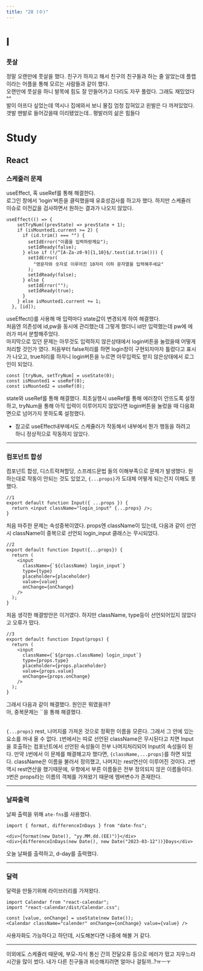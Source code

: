 ```yaml
---
title: "28 (수)"
---
```

# I
### 풋살
정말 오랜만에 풋살을 했다. 친구가 하자고 해서 친구의 친구들과 하는 줄 알았는데 플랩이라는 어플을 통해 모르는 사람들과 같이 했다.   
오랜만에 풋살을 하니 발목에 힘도 잘 안들어가고 다리도 자꾸 풀렸다. 그래도 재밌었다^^   
발이 아프다 싶었는데 역시나 집에와서 보니 물집 엄청 잡혀있고 왼발은 다 까져있었다. 갯발 맨발로 들어갔을때 이리됐었는데.. 평발러의 삶은 힘들다
# Study
## React
### 스케줄러 문제
useEffect, 혹 useRef를 통해 해결한다.   
로그인 창에서 'login'버튼을 클릭했을때 유효성검사를 하고자 했다. 하지만 스케쥴러 이슈로 이전값을 검사하면서 원하는 결과가 나오지 않았다.
```JS
useEffect(() => {
    setTryNum((prevState) => prevState + 1);
    if (isMounted1.current >= 2) {
      if (id.trim() === "") {
        setIdError("이름을 입력하랑께요");
        setIdReady(false);
      } else if (!/^[A-Za-z0-9]{1,10}$/.test(id.trim())) {
        setIdError(
          "영문자와 숫자로 이루어진 10자리 이하 문자열을 입력해주세요"
        );
        setIdReady(false);
      } else {
        setIdError("");
        setIdReady(true);
      }
    } else isMounted1.current += 1;
  }, [id]);
```
useEffect()를 사용해 매 입력마다 state값이 변경되게 하여 해결했다.   
처음엔 의존성에 id,pw을 동시에 관리했는데 그렇게 했더니 id만 입력했는데 pw에 에러가 떠서 분할해주었다.   
마지막으로 있던 문제는 아무것도 입력하지 않은상태에서 login버튼을 눌렀을때 어떻게 처리할 것인가 였다. 처음부터 false처리를 하면 login창이 구현되자마자 틀렸다고 표시가 나오고, true처리를 하자니 login버튼을 누르면 아무입력도 받지 않은상태에서 로그인이 되었다.
```JS
const [tryNum, setTryNum] = useState(0);
const isMounted1 = useRef(0);
const isMounted2 = useRef(0);
```
state와 useRef를 통해 해결했다. 최초실행시 useRef를 통해 에러창이 안뜨도록 설정하고, tryNum을 통해 아직 입력이 이루어지지 않았다면 login버튼을 눌렀을 때 다음화면으로 넘어가지 못하도록 설정했다.   
* 참고로 useEffect내부에서도 스케쥴러가 작동해서 내부에서 뭔가 행동을 하려고 하니 정상적으로 작동하지 않았다.
***
### 컴포넌트 합성
컴포넌트 합성, 디스트럭쳐할당, 스프레드문법 들의 이해부족으로 문제가 발생했다.
원하는대로 작동이 안되는 것도 있었고, `{...props}`가 도대체 어떻게 되는건지 이해도 못했다.
```JS
//1
export default function Input({ ...props }) {
  return <input className="login_input" {...props} />;
}
```
처음 마주한 문제는 속성중복이였다. props엔 className이 있는데, 다음과 같이 선언 시 className이 중복으로 선언되 login_input 클래스는 무시되었다.
```JS
//2
export default function Input({...props}) {
  return (
    <input
      className={`${className} login_input`}
      type={type}
      placeholder={placeholder}
      value={value}
      onChange={onChange}
    />
  );
}
```
처음 생각한 해결방안은 이거였다. 하지만 className, type등이 선언되어있지 않았다고 오류가 떴다.
```JS
//3
export default function Input(props) {
  return (
    <input
      className={`${props.className} login_input`}
      type={props.type}
      placeholder={props.placeholder}
      value={props.value}
      onChange={props.onChange}
    />
  );
}
```
그래서 다음과 같이 해결했다. 원인은 뭐였을까?   
아, 중복문제는 ``을 통해 해결했다.   
<br />

`{...props}` rest, 나머지를 가져온 것으로 정확한 이름을 모른다. 그래서 그 안에 있는 요소를 꺼내 올 수 없다. `1`번에서는 따로 선언된 className은 무시된다고 치면 Input을 호출하는 컴포넌트에서 선언된 속성들이 전부 나머지처리되어 Input의 속성들이 된다. 만약 `1`번에서 이 문제를 해결해고자 했다면, `{className,...props}`를 하면 되었다. className은 이름을 불러서 정의했고, 나머지는 rest연산이 이루어진 것이다. `2`번 역시 rest연산을 했기때문에, 우항에서 부른 이름들은 전부 정의되지 않은 이름들이다. `3`번은 props라는 이름의 객체를 가져왔기 때문에 멤버변수가 존재한다.
***
### 날짜출력
날짜 출력을 위해 `ate-fns`를 사용했다.
```JS
import { format, differenceInDays } from "date-fns";

<div>{format(new Date(), "yy.MM.dd.(EE)")}</div>
<div>{differenceInDays(new Date(), new Date("2023-03-12"))}Days</div>
```
오늘 날짜를 출력하고, d-day를 출력했다.
***
### 달력
달력을 만들기위해 라이브러리를 가져왔다.
```JS
import Calendar from "react-calendar";
import "react-calendar/dist/Calendar.css";

const [value, onChange] = useState(new Date());
<Calendar className="calender" onChange={onChange} value={value} />
```
사용자화도 가능하다고 하던데, 시도해본다면 나중에 해볼 거 같다.
***
이외에도 스케쥴러 때문에, 부모-자식 통신 간의 전달오류 등으로 에러가 떴고 지우느라 시간을 많이 썼다. 내가 다른 친구들과 비슷해지려면 얼마나 걸릴까..?ㅠㅡㅜ
